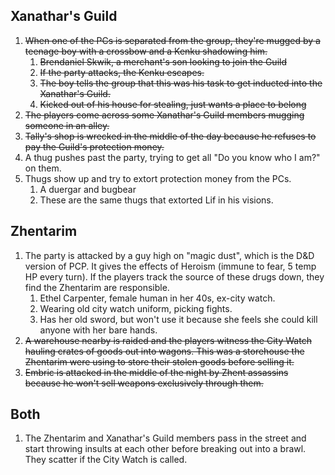 ## Xanathar's Guild

1. ~~When one of the PCs is separated from the group, they're mugged by a teenage boy with a crossbow and a Kenku shadowing him.~~
    1. ~~Brendaniel Skwik, a merchant's son looking to join the Guild~~ 
    1. ~~If the party attacks, the Kenku escapes.~~
    1. ~~The boy tells the group that this was his task to get inducted into the Xanathar's Guild.~~
    1. ~~Kicked out of his house for stealing, just wants a place to belong~~
1. ~~The players come across some Xanathar's Guild members mugging someone in an alley.~~
1. ~~Tally's shop is wrecked in the middle of the day because he refuses to pay the Guild's protection money.~~
1. A thug pushes past the party, trying to get all "Do you know who I am?" on them.
1. Thugs show up and try to extort protection money from the PCs. 
    1. A duergar and bugbear
    1. These are the same thugs that extorted Lif in his visions.

## Zhentarim

1. The party is attacked by a guy high on "magic dust", which is the D&D version of PCP. It gives the effects of Heroism (immune to fear, 5 temp HP every turn). If the players track the source of these drugs down, they find the Zhentarim are responsible.
    1. Ethel Carpenter, female human in her 40s, ex-city watch.
    1. Wearing old city watch uniform, picking fights. 
    1. Has her old sword, but won't use it because she feels she could kill anyone with her bare hands.  
1. ~~A warehouse nearby is raided and the players witness the City Watch hauling crates of goods out into wagons. This was a storehouse the Zhentarim were using to store their stolen goods before selling it.~~
1. ~~Embric is attacked in the middle of the night by Zhent assassins because he won't sell weapons exclusively through them.~~

## Both

1. The Zhentarim and Xanathar's Guild members pass in the street and start throwing insults at each other before breaking out into a brawl. They scatter if the City Watch is called.